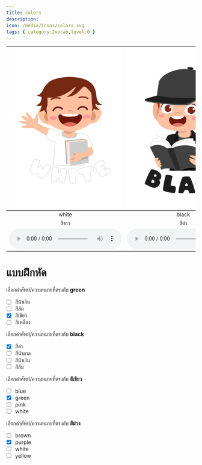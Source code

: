 ```yaml
---
title: colors
description: 
icon: /media/icons/colors.svg
tags: { category:2vocab,level:0 }
---
```


<div class="carrousel">


|![](/media/img/colors/white.svg)|![](/media/img/colors/black.svg)|![](/media/img/colors/blue.svg)|![](/media/img/colors/green.svg)|![](/media/img/colors/pink.svg)|![](/media/img/colors/red.svg)|![](/media/img/colors/orange.svg)|![](/media/img/colors/brown.svg)|![](/media/img/colors/yellow.svg)|![](/media/img/colors/purple.svg)|
| :----: | :----: | :----: | :----: | :----: | :----: | :----: | :----: | :----: | :----: |
|white|black|blue|green|pink|red|orange|brown|yellow|purple|
|สีขาว|สีดํา|สีน้ําเงิน|สีเขียว|สีชมพู|สีแดง|สีส้ม|สีน้ําตาล|สีเหลือง|สีม่วง|
|![](/media/audio/white.mp3)|![](/media/audio/black.mp3)|![](/media/audio/blue.mp3)|![](/media/audio/green.mp3)|![](/media/audio/pink.mp3)|![](/media/audio/red.mp3)|![](/media/audio/orange.mp3)|![](/media/audio/brown.mp3)|![](/media/audio/yellow.mp3)|![](/media/audio/purple.mp3)|

</div>



# แบบฝึกหัด


 เลือกคำศัพท์/ความหมายที่ตรงกับ **green**
 - [ ] สีน้ําเงิน
 - [ ] สีส้ม
 - [x] สีเขียว
 - [ ] สีเหลือง

 เลือกคำศัพท์/ความหมายที่ตรงกับ **black**
 - [x] สีดํา
 - [ ] สีน้ําตาล
 - [ ] สีน้ําเงิน
 - [ ] สีส้ม

 เลือกคำศัพท์/ความหมายที่ตรงกับ **สีเขียว**
 - [ ] blue
 - [x] green
 - [ ] pink
 - [ ] white

 เลือกคำศัพท์/ความหมายที่ตรงกับ **สีม่วง**
 - [ ] brown
 - [x] purple
 - [ ] white
 - [ ] yellow
